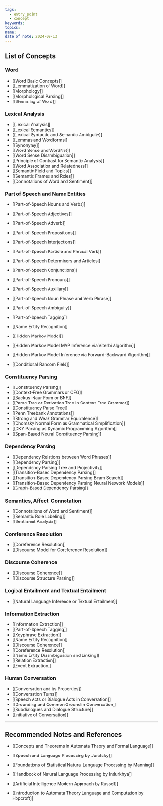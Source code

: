 ```yaml
---
tags:
  - entry_point
  - concept
keywords: 
topics: 
name: 
date of note: 2024-09-13
---
```


## List of Concepts

### Word

- [[Word Basic Concepts]]
- [[Lemmatization of Word]]
- [[Morphology]]
- [[Morphological Parsing]]
- [[Stemming of Word]]

### Lexical Analysis

- [[Lexical Analysis]]
- [[Lexical Semantics]]
- [[Lexical Syntactic and Semantic Ambiguity]]
- [[Lemmas and Wordforms]]
- [[Synonymy]]
- [[Word Sense and WordNet]]
- [[Word Sense Disambiguation]]
- [[Principle of Contrast for Semantic Analysis]]
- [[Word Association and Relatedness]]
- [[Semantic Field and Topics]]
- [[Semantic Frames and Roles]]
- [[Connotations of Word and Sentiment]]


### Part of Speech and Name Entities

- [[Part-of-Speech Nouns and Verbs]]
- [[Part-of-Speech Adjectives]]
- [[Part-of-Speech Adverb]]
- [[Part-of-Speech Propositions]]
- [[Part-of-Speech Interjections]]
- [[Part-of-Speech Particle and Phrasal Verb]]
- [[Part-of-Speech Determiners and Articles]]
- [[Part-of-Speech Conjunctions]]
- [[Part-of-Speech Pronouns]]
- [[Part-of-Speech Auxiliary]]
- [[Part-of-Speech Noun Phrase and Verb Phrase]]

- [[Part-of-Speech Ambiguity]]
- [[Part-of-Speech Tagging]]
- [[Name Entity Recognition]]

- [[Hidden Markov Model]]
- [[Hidden Markov Model MAP Inference via Viterbi Algorithm]]
- [[Hidden Markov Model Inference via Forward-Backward Algorithm]]

- [[Conditional Random Field]]


### Constituency Parsing

- [[Constituency Parsing]]
- [[Context-Free Grammars or CFG]]
- [[Backus–Naur Form or BNF]]
- [[Parse Tree or Derivation Tree in Context-Free Grammar]]
- [[Constituency Parse Tree]]
- [[Penn Treebank Annotations]]
- [[Strong and Weak Grammar Equivalence]]
- [[Chomsky Normal Form as Grammatical Simplification]]
- [[CKY Parsing as Dynamic Programming Algorithm]]
- [[Span-Based Neural Constituency Parsing]]


### Dependency Parsing

- [[Dependency Relations between Word Phrases]]
- [[Dependency Parsing]]
- [[Dependency Parsing Tree and Projectivity]]
- [[Transition-Based Dependency Parsing]]
- [[Transition-Based Dependency Parsing Beam Search]]
- [[Transition-Based Dependency Parsing Neural Network Models]]
- [[Graph-Based Dependency Parsing]]


### Semantics, Affect, Connotation

- [[Connotations of Word and Sentiment]]
- [[Semantic Role Labeling]]
- [[Sentiment Analysis]]


### Coreference Resolution

- [[Coreference Resolution]]
- [[Discourse Model for Coreference Resolution]]

### Discourse Coherence

- [[Discourse Coherence]]
- [[Discourse Structure Parsing]]

### Logical Entailment and Textual Entailment

- [[Natural Language Inference or Textual Entailment]]


### Information Extraction

- [[Information Extraction]]
- [[Part-of-Speech Tagging]]
- [[Keyphrase Extraction]]
- [[Name Entity Recognition]]
- [[Discourse Coherence]]
- [[Coreference Resolution]]
- [[Name Entity Disambiguation and Linking]]
- [[Relation Extraction]]
- [[Event Extraction]]


### Human Conversation

- [[Conversation and its Properties]]
- [[Conversation Turns]]
- [[Speech Acts or Dialogue Acts in Conversation]]
- [[Grounding and Common Ground in Conversation]]
- [[Subdialogues and Dialogue Structure]]
- [[Initiative of Conversation]]




-----------
##  Recommended Notes and References

- [[Concepts and Theorems in Automata Theory and Formal Language]]



- [[Speech and Language Processing by Jurafsky]]
- [[Foundations of Statistical Natural Language Processing by Manning]]
- [[Handbook of Natural Language Processing by Indurkhya]]
- [[Artificial Intelligence Modern Approach by Russell]]
- [[Introduction to Automata Theory Language and Computation by Hopcroft]]